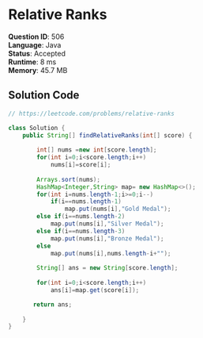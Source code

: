 # Relative Ranks

**Question ID**: 506  
**Language**: Java  
**Status**: Accepted  
**Runtime**: 8 ms  
**Memory**: 45.7 MB  

## Solution Code
```java
// https://leetcode.com/problems/relative-ranks

class Solution {
    public String[] findRelativeRanks(int[] score) {
        
        int[] nums =new int[score.length];
        for(int i=0;i<score.length;i++)
            nums[i]=score[i];
        
        Arrays.sort(nums);
        HashMap<Integer,String> map= new HashMap<>();
        for(int i=nums.length-1;i>=0;i--)
            if(i==nums.length-1)
                map.put(nums[i],"Gold Medal");
        else if(i==nums.length-2)
            map.put(nums[i],"Silver Medal");
        else if(i==nums.length-3)
            map.put(nums[i],"Bronze Medal");
        else
            map.put(nums[i],nums.length-i+"");
        
        String[] ans = new String[score.length];
        
        for(int i=0;i<score.length;i++)
            ans[i]=map.get(score[i]);

       return ans; 
        
    }
}
```
